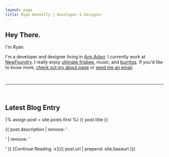 ```yaml
---
layout: page
title: Ryan Donnelly | Developer & Designer
---
```


## Hey There.

I'm Ryan.

I'm a developer and designer living in [Ann Arbor](https://en.wikipedia.org/wiki/Ann_Arbor,_Michigan). I currently work at [NewFoundry](http://newfoundry.com). I really enjoy [ultimate frisbee](https://annarborultimate.org), music, and [burritos](http://pancheros.com). If you'd like to know more, [check out my about page](/about) or [send me an email](mailto:ryanjdonnelly@gmail.com).

<br />

---

<br />

## Latest Blog Entry

{% assign post = site.posts.first %}
{{ post.title }}

{{ post.description | remove: '<p>' | remove: '</p>' }}
[Continue Reading&nbsp;&rarr;]({{ post.url | prepend: site.baseurl }})  
